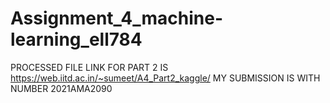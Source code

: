 # Assignment_4_machine-learning_ell784

PROCESSED FILE LINK FOR PART 2 IS https://web.iitd.ac.in/~sumeet/A4_Part2_kaggle/
MY SUBMISSION IS WITH NUMBER 2021AMA2090
